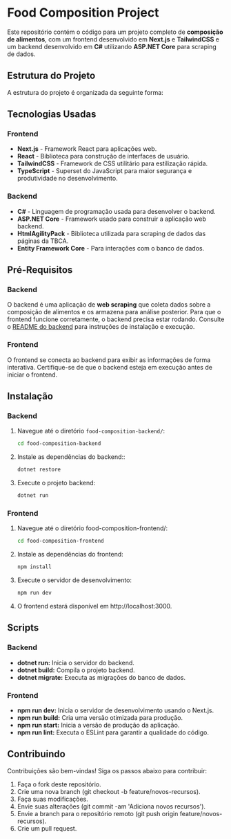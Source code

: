 # Food Composition Project

Este repositório contém o código para um projeto completo de **composição de alimentos**, com um frontend desenvolvido em **Next.js** e **TailwindCSS** e um backend desenvolvido em **C#** utilizando **ASP.NET Core** para scraping de dados.

## Estrutura do Projeto

A estrutura do projeto é organizada da seguinte forma:

## Tecnologias Usadas

### Frontend
- **Next.js** - Framework React para aplicações web.
- **React** - Biblioteca para construção de interfaces de usuário.
- **TailwindCSS** - Framework de CSS utilitário para estilização rápida.
- **TypeScript** - Superset do JavaScript para maior segurança e produtividade no desenvolvimento.
  
### Backend
- **C#** - Linguagem de programação usada para desenvolver o backend.
- **ASP.NET Core** - Framework usado para construir a aplicação web backend.
- **HtmlAgilityPack** - Biblioteca utilizada para scraping de dados das páginas da TBCA.
- **Entity Framework Core** - Para interações com o banco de dados.
  
## Pré-Requisitos

### Backend
O backend é uma aplicação de **web scraping** que coleta dados sobre a composição de alimentos e os armazena para análise posterior. Para que o frontend funcione corretamente, o backend precisa estar rodando. Consulte o [README do backend](food-composition-backend/README.md) para instruções de instalação e execução.

### Frontend
O frontend se conecta ao backend para exibir as informações de forma interativa. Certifique-se de que o backend esteja em execução antes de iniciar o frontend.

## Instalação

### Backend

1. Navegue até o diretório `food-composition-backend/`:

   ```bash
   cd food-composition-backend

2. Instale as dependências do backend::

    ```bash
    dotnet restore

3. Execute o projeto backend:

    ```bash
    dotnet run

### Frontend

1. Navegue até o diretório food-composition-frontend/:

    ```bash
    cd food-composition-frontend

2. Instale as dependências do frontend:

    ```bash
    npm install

3. Execute o servidor de desenvolvimento:

    ```bash
    npm run dev
4. O frontend estará disponível em http://localhost:3000.

## Scripts

### Backend

- **dotnet run:** Inicia o servidor do backend.
- **dotnet build:** Compila o projeto backend.
- **dotnet migrate:** Executa as migrações do banco de dados.

### Frontend

- **npm run dev:** Inicia o servidor de desenvolvimento usando o Next.js.
- **npm run build:** Cria uma versão otimizada para produção.
- **npm run start:** Inicia a versão de produção da aplicação.
- **npm run lint:** Executa o ESLint para garantir a qualidade do código.

## Contribuindo
Contribuições são bem-vindas! Siga os passos abaixo para contribuir:

1. Faça o fork deste repositório.
2. Crie uma nova branch (git checkout -b feature/novos-recursos).
3. Faça suas modificações.
4. Envie suas alterações (git commit -am 'Adiciona novos recursos').
5. Envie a branch para o repositório remoto (git push origin feature/novos-recursos).
6. Crie um pull request.


